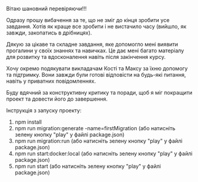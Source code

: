 Вітаю шановний перевіряючи!!!

Одразу прошу вибачення за те, що не зміг до кінця зробити усе завдання. Хотів як краще все зробити і не вистачило часу (вийшло, як завжди, закопатись в дрібницях).

Дякую за цікаве та складне завдання, яке допомогло мені виявити прогалини у своїх знаннях та навичках. Це дає мені багато матеріалу для розвитку та вдосконалення навіть після закінчення курсу.

Хочу окремо подякувати викладачам Кості та Максу за їхню допомогу та підтримку. Вони завжди були готові відповісти на будь-які питання, навіть у приватних повідомленнях.

Буду вдячний за конструктивну критику та поради, щоб я міг покращити проект та довести його до завершення.

Інструкція з запуску проекту:

1. npm install
2. npm run migration:generate -name=firstMigration (або натисніть зелену кнопку "play" у файлі package.json)
3. npm run migration:run (або натисніть зелену кнопку "play" у файлі package.json)
4. npm run start:docker:local (або натисніть зелену кнопку "play" у файлі package.json)
5. npm run start (або натисніть зелену кнопку "play" у файлі package.json)

